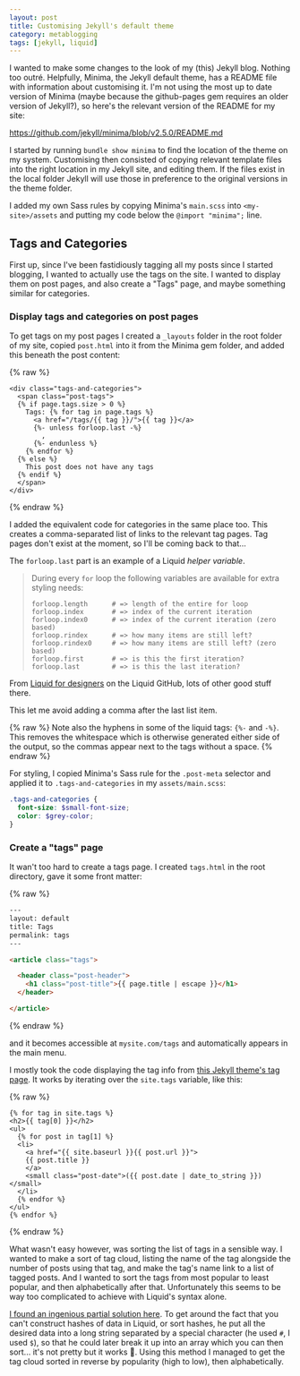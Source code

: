 ```yaml
---
layout: post
title: Customising Jekyll's default theme
category: metablogging
tags: [jekyll, liquid]
---
```


I wanted to make some changes to the look of my (this) Jekyll blog. Nothing too
outré. Helpfully, Minima, the Jekyll default theme, has a README file with information
about customising it. I'm not using the most up to date version of Minima (maybe
because the github-pages gem requires an older version of Jekyll?), so here's
the relevant version of the README for my site:

<https://github.com/jekyll/minima/blob/v2.5.0/README.md>

I started by running `bundle show minima` to find the location of the theme on
my system. Customising then consisted of copying relevant template files into
the right location in my Jekyll site, and editing them. If the files exist in
the local folder Jekyll will use those in preference to the original versions in
the theme folder.

I added my own Sass rules by copying Minima's `main.scss` into
`<my-site>/assets` and putting my code below the `@import "minima";` line.

## Tags and Categories

First up, since I've been fastidiously tagging all my posts since I started
blogging, I wanted to actually use the tags on the site. I wanted to display
them on post pages, and also create a "Tags" page, and maybe something similar
for categories.

### Display tags and categories on post pages

To get tags on my post pages I created a `_layouts` folder in the root folder of
my site, copied `post.html` into it from the Minima gem folder, and added this
beneath the post content:

{% raw %}
```liquid
<div class="tags-and-categories">
  <span class="post-tags">
  {% if page.tags.size > 0 %}
    Tags: {% for tag in page.tags %}
      <a href="/tags/{{ tag }}/">{{ tag }}</a>
      {%- unless forloop.last -%}
        ,
      {%- endunless %}
    {% endfor %}
  {% else %}
    This post does not have any tags
  {% endif %}
  </span>
</div>
```
{% endraw %}

I added the equivalent code for categories in the same place too. This creates a
comma-separated list of links to the relevant tag pages. Tag pages don't exist at
the moment, so I'll be coming back to that...

The `forloop.last` part is an example of a Liquid *helper variable*.

> During every `for` loop the following variables are available for extra
> styling needs:
> 
> ```liquid
> forloop.length      # => length of the entire for loop
> forloop.index       # => index of the current iteration
> forloop.index0      # => index of the current iteration (zero based)
> forloop.rindex      # => how many items are still left?
> forloop.rindex0     # => how many items are still left? (zero based)
> forloop.first       # => is this the first iteration?
> forloop.last        # => is this the last iteration?
> ```

From [Liquid for
designers](https://github.com/Shopify/liquid/wiki/Liquid-for-Designers) on the
Liquid GitHub, lots of other good stuff there.

This let me avoid adding a comma after the last list item.

{% raw %}
Note also the hyphens in some of the liquid tags: `{%-` and `-%}`. This removes
the whitespace which is otherwise generated either side of the output, so the
commas appear next to the tags without a space.
{% endraw %}

For styling, I copied Minima's Sass rule for the `.post-meta` selector and
applied it to `.tags-and-categories` in my `assets/main.scss`:

```scss
.tags-and-categories {
  font-size: $small-font-size;
  color: $grey-color;
}
```

### Create a "tags" page

It wan't too hard to create a tags page. I created `tags.html` in the root
directory, gave it some front matter:

{% raw %}
```html
---
layout: default
title: Tags
permalink: tags
---

<article class="tags">

  <header class="post-header">
    <h1 class="post-title">{{ page.title | escape }}</h1>
  </header>

</article>
```
{% endraw %}

and it becomes accessible at `mysite.com/tags` and automatically appears in the
main menu.

I mostly took the code displaying the tag info from [this Jekyll theme's tag
page](https://github.com/codinfox/codinfox-lanyon/blob/dev/blog/tags.html). It
works by iterating over the `site.tags` variable, like this:

{% raw %}
```liquid
{% for tag in site.tags %}
<h2>{{ tag[0] }}</h2>
<ul>
  {% for post in tag[1] %}
  <li>
    <a href="{{ site.baseurl }}{{ post.url }}">
    {{ post.title }}
    </a>
    <small class="post-date">({{ post.date | date_to_string }})</small>
  </li>
  {% endfor %}
</ul>
{% endfor %}
```
{% endraw %}
 
What wasn't easy however, was sorting the list of tags in a sensible way. I
wanted to make a sort of tag cloud, listing the name of the tag alongside the
number of posts using that tag, and make the tag's name link to a list of
tagged posts. And I wanted to sort the tags from most popular to least popular,
and then alphabetically after that. Unfortunately this seems to be way too
complicated to achieve with Liquid's syntax alone.

[I found an ingenious partial solution
here](https://www.codeofclimber.ru/2015/sorting-site-tags-in-jekyll/). To get
around the fact that you can't construct hashes of data in Liquid, or sort
hashes, he put all the desired data into a long string separated by a special
character (he used `#`, I used `$`), so that he could later break it up into
an array which you can then sort... it's not pretty but it works 😬. Using this
method I managed to get the tag cloud sorted in reverse by popularity (high to
low), then alphabetically.  
